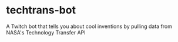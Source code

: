# techtrans-bot
A Twitch bot that tells you about cool inventions by pulling data from NASA's Technology Transfer API
